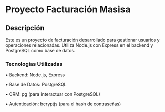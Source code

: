 
# Proyecto Facturación Masisa
## Descripción

Este es un proyecto de facturación desarrollado para gestionar usuarios y operaciones relacionadas. Utiliza Node.js con Express en el backend y PostgreSQL como base de datos.

### Tecnologías Utilizadas

• Backend: Node.js, Express

• Base de Datos: PostgreSQL

• ORM: pg (para interactuar con PostgreSQL)

• Autenticación: bcryptjs (para el hash de contraseñas)

